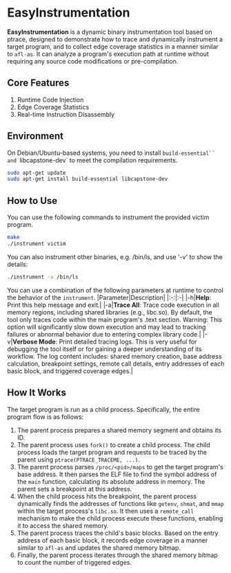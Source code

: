 # EasyInstrumentation

**EasyInstrumentation** is a dynamic binary instrumentation tool based on ptrace, designed to demonstrate how to trace and dynamically instrument a target program, and to collect edge coverage statistics in a manner similar to `afl-as`. It can analyze a program's execution path at runtime without requiring any source code modifications or pre-compilation.

## Core Features
1. Runtime Code Injection
2. Edge Coverage Statistics
3. Real-time Instruction Disassembly

## Environment
On Debian/Ubuntu-based systems, you need to install `build-essential`` and `libcapstone-dev` to meet the compilation requirements.
```bash
sudo apt-get update
sudo apt-get install build-essential libcapstone-dev
```

## How to Use
You can use the following commands to instrument the provided victim program.
```bash
make
./instrument victim
```
You can also instrument other binaries, e.g. /bin/ls, and use '-v' to show the details:
```bash
./instrument -v /bin/ls
```

You can use a combination of the following parameters at runtime to control the behavior of the `instrument`.
|Parameter|Description|
|:-:|:-|
|-h|**Help**: Print this help message and exit.|
|-a|**Trace All**: Trace code execution in all memory regions, including shared libraries (e.g., libc.so). By default, the tool only traces code within the main program's .text section. Warning: This option will significantly slow down execution and may lead to tracking failures or abnormal behavior due to entering complex library code.|
|-v|**Verbose Mode**: Print detailed tracing logs. This is very useful for debugging the tool itself or for gaining a deeper understanding of its workflow. The log content includes: shared memory creation, base address calculation, breakpoint settings, remote call details, entry addresses of each basic block, and triggered coverage edges.|


## How It Works
The target program is run as a child process. Specifically, the entire program flow is as follows:

1. The parent process prepares a shared memory segment and obtains its ID.
2. The parent process uses `fork()` to create a child process. The child process loads the target program and requests to be traced by the parent using `ptrace(PTRACE_TRACEME, ...)`.
3. The parent process parses `/proc/<pid>/maps` to get the target program's base address. It then parses the ELF file to find the symbol address of the `main` function, calculating its absolute address in memory. The parent sets a breakpoint at this address.
4. When the child process hits the breakpoint, the parent process dynamically finds the addresses of functions like `getenv`, `shmat`, and `mmap` within the target process's `libc.so`. It then uses a `remote_call` mechanism to make the child process execute these functions, enabling it to access the shared memory.
5. The parent process traces the child's basic blocks. Based on the entry address of each basic block, it records edge coverage in a manner similar to `afl-as` and updates the shared memory bitmap.
6. Finally, the parent process iterates through the shared memory bitmap to count the number of triggered edges.





